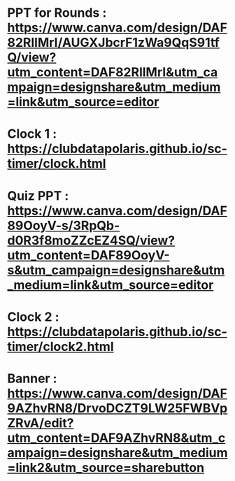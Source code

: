 # PPT for Rounds : https://www.canva.com/design/DAF82RllMrI/AUGXJbcrF1zWa9QqS91tfQ/view?utm_content=DAF82RllMrI&utm_campaign=designshare&utm_medium=link&utm_source=editor
# Clock 1 : https://clubdatapolaris.github.io/sc-timer/clock.html
# Quiz PPT : https://www.canva.com/design/DAF89OoyV-s/3RpQb-d0R3f8moZZcEZ4SQ/view?utm_content=DAF89OoyV-s&utm_campaign=designshare&utm_medium=link&utm_source=editor
# Clock 2 : https://clubdatapolaris.github.io/sc-timer/clock2.html
# Banner : https://www.canva.com/design/DAF9AZhvRN8/DrvoDCZT9LW25FWBVpZRvA/edit?utm_content=DAF9AZhvRN8&utm_campaign=designshare&utm_medium=link2&utm_source=sharebutton
